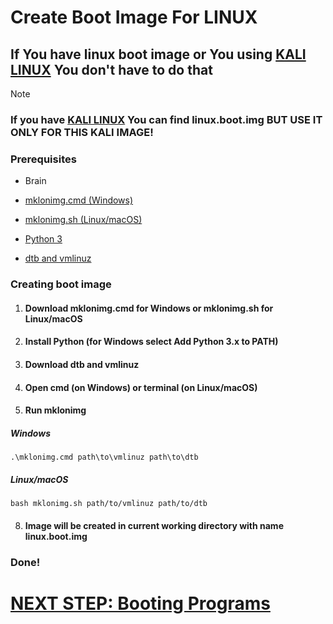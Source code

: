 # Create Boot Image For LINUX

## If You have linux boot image or You using [KALI LINUX](https://github.com/Xyy155/Triple-Boot-on-Xiaomi-Pad-5/releases/tag/image) You don't have to do that

> [!NOTE]
> ### If you have [KALI LINUX](https://github.com/Xyy155/Triple-Boot-on-Xiaomi-Pad-5/releases/tag/image) You can find linux.boot.img BUT USE IT ONLY FOR THIS KALI IMAGE!

### Prerequisites
- Brain
 
- [mklonimg.cmd (Windows)](https://git.timoxa0.su/timoxa0/mklonimg/raw/branch/main/mklonimg.cmd)

- [mklonimg.sh (Linux/macOS)](https://git.timoxa0.su/timoxa0/mklonimg/raw/branch/main/mklonimg.sh)

- [Python 3](https://www.python.org/downloads/)

- [dtb and vmlinuz](https://www.mediafire.com/folder/orb4j5rxb2wew/vmlinuz_and_dtb)

### Creating boot image

1. #### Download mklonimg.cmd for Windows or mklonimg.sh for Linux/macOS

2. #### Install Python (for Windows select Add Python 3.x to PATH)

3. #### Download dtb and vmlinuz 

4. #### Open cmd (on Windows) or terminal (on Linux/macOS)

5. #### Run mklonimg
##### Windows
```
.\mklonimg.cmd path\to\vmlinuz path\to\dtb
```
##### Linux/macOS
```
bash mklonimg.sh path/to/vmlinuz path/to/dtb
```

8. #### Image will be created in current working directory with name linux.boot.img

### Done!

# [NEXT STEP: Booting Programs](guide/Booting-Programs.md)
